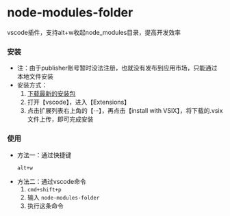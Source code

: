 # node-modules-folder
vscode插件，支持alt+w收起node_modules目录，提高开发效率

### 安装
- 注：由于publisher账号暂时没法注册，也就没有发布到应用市场，只能通过本地文件安装
- 安装方式：
    1. [下载最新的安装包](https://github.com/coderben2017/node-modules-fold/tags)
    2. 打开【vscode】，进入【Extensions】
    3. 点击扩展列表右上角的【···】，再点击【install with VSIX】，将下载的.vsix文件上传，即可完成安装

### 使用
- 方法一：通过快捷键
  ```
  alt+w
  ```
- 方法二：通过vscode命令
  1. ```cmd+shift+p```
  2. 输入 ```node-modules-folder```
  3. 执行这条命令

